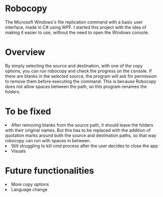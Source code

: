 # Robocopy
The Microsoft Windows's file replication command with a basic user interface, made in C# using WPF. I started this project with the idea of making it easier to use, without the need to open the Windows console. 

# Overview
By simply selecting the source and destination, with one of the copy options, you can run robocopy and check the progress on the console. If there are blanks in the selected source, the program will ask for permission to remove them before executing the command. This is because Robocopy does not allow spaces between the path, so this program renames the folders.

# To be fixed
<li>After removing blanks from the source path, it should leave the folders with their original names. But this has to be replaced with the addition of quotation marks around both the source and destination paths, so that way robocopy can run with spaces in between. </li>
<li>Still struggling to kill cmd process after the user decides to close the app</li>
<li>Visuals</li>

# Future functionalities
<li>More copy options</li>
<li>Language change</li>
